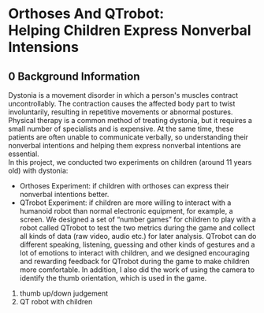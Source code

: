 # Orthoses And QTrobot:<br>Helping Children Express Nonverbal Intensions
## 0 Background Information
Dystonia is a movement disorder in which a person's muscles contract uncontrollably. The contraction causes the affected body part to twist involuntarily, resulting in repetitive movements or abnormal postures. Physical therapy is a common method of treating dystonia, but it requires a small number of specialists and is expensive. At the same time, these patients are often unable to communicate verbally, so understanding their nonverbal intentions and helping them express nonverbal intentions are essential.<br>
In this project, we conducted two experiments on children (around 11 years old) with dystonia: 
* Orthoses Experiment: if children with orthoses can express their nonverbal intentions better.
* QTrobot Experiment:  if children are more willing to interact with a humanoid robot than normal electronic equipment, for example, a screen.
We designed a set of “number games” for children to play with a robot called QTrobot to test the two metrics during the game and collect all kinds of data (raw video, audio etc.) for later analysis. QTrobot can do different speaking, listening, guessing and other kinds of gestures and a lot of emotions to interact with children, and we designed encouraging and rewarding feedback for QTrobot during the game to make children more comfortable. In addition, I also did the work of using the camera to identify the thumb orientation, which is used in the game.



1. thumb up/down judgement
2. QT robot with children
